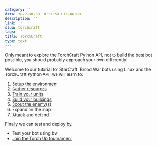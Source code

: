 ```yaml
---
category: ''
date: 2022-08-30 10:31:58 UTC-06:00
description: ''
link: ''
slug: torchcraft
tags: ''
title: TorchCraft
type: text
---
```

Only meant to explore the TorchCraft Python API, not to build the best bot possible, you should probably approach your own differently!

Welcome to our tutorial for StarCraft: Brood War bots using Linux and the TorchCraft Python API; we will learn to:

1. [Setup the environment](https://spacebeam.org/2020/07/09/how-to-install-torchcraft-and-set-up-a-programming-environment-on-linux/)
2. [Gather resources](https://spacebeam.org/2020/07/10/gather-minerals-train-a-worker-build-a-refinery-and-extract-vespene-gas/)
3. [Train your units](https://spacebeam.org/2020/07/11/8-supply-11-gas-12-rax-14-scout/)
4. [Build your buildings](https://spacebeam.org/2020/07/13/build-a-wall-lings-will-fall/)
5. [Scout the enemy(s)](https://spacebeam.org/2020/07/15/one-in-a-million-repeats-very-often/)
6. Expand on the map
7. Attack and defend

Finally we can test and deploy by:

- Test your bot using bw
- [Join the Torch Up tournament](https://torchup.org/pages/compete/)
